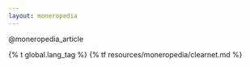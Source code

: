```yaml
---
layout: moneropedia
---
```


@moneropedia_article

{% t global.lang_tag %}
{% tf resources/moneropedia/clearnet.md %}
